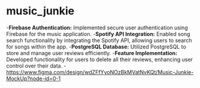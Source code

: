 # music_junkie

-**Firebase Authentication:** Implemented secure user authentication using Firebase for the music application.
-**Spotify API Integration:** Enabled song search functionality by integrating the Spotify API, allowing users to search for songs within the app.
-**PostgreSQL Database:** Utilized PostgreSQL to store and manage user reviews efficiently.
-**Feature Implementation:** Developed functionality for users to delete all their reviews, enhancing user control over their data.
-https://www.figma.com/design/wdZFfYyoNOzBkMVatNvKQt/Music-Junkie-MockUp?node-id=0-1

